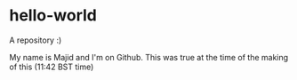 # hello-world
A repository :)

My name is Majid and I'm on Github. This was true at the time of the making of this (11:42 BST time)
